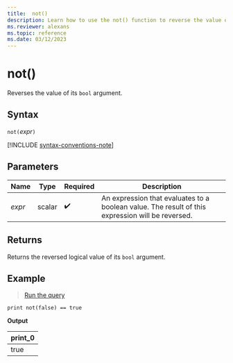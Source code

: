 ```yaml
---
title:  not()
description: Learn how to use the not() function to reverse the value of its boolean argument.
ms.reviewer: alexans
ms.topic: reference
ms.date: 03/12/2023
---
```

# not()

Reverses the value of its `bool` argument.

## Syntax

`not(`*expr*`)`

[!INCLUDE [syntax-conventions-note](../../includes/syntax-conventions-note.md)]

## Parameters

| Name | Type | Required | Description |
|--|--|--|--|
|*expr*|scalar| :heavy_check_mark:|An expression that evaluates to a boolean value. The result of this expression will be reversed.|

## Returns

Returns the reversed logical value of its `bool` argument.

## Example

> <a href="https://dataexplorer.azure.com/clusters/help/databases/Samples?query=H4sIAAAAAAAAAysoyswrUcjLL9FIS8wpTtVUsLVVKCkqTQUAozQnchgAAAA=" target="_blank">Run the query</a>

```kusto
print not(false) == true
```

**Output**

|print_0|
|--|
|true|
